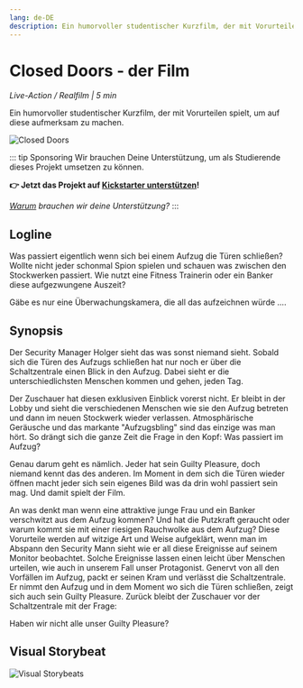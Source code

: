 ```yaml
---
lang: de-DE
description: Ein humorvoller studentischer Kurzfilm, der mit Vorurteilen spielt, um auf diese aufmerksam zu machen.
---
```


# Closed Doors - der Film

_Live-Action / Realfilm | 5 min_

Ein humorvoller studentischer Kurzfilm, der mit Vorurteilen spielt, um auf diese aufmerksam zu machen.

![Closed Doors](/images/closed-doors.png)

::: tip Sponsoring
Wir brauchen Deine Unterstützung, um als Studierende dieses Projekt umsetzen zu können.

**👉 Jetzt das Projekt auf
    [<badge type="tip" vertical="middle">Kickstarter unterstützen</badge>](https://www.kickstarter.com/projects/415863944/behind-closed-doors-3)!**

_[Warum](/sponsors/why.html) brauchen wir deine Unterstützung?_
:::

## Logline

Was passiert eigentlich wenn sich bei einem Aufzug die Türen schließen? Wollte nicht jeder schonmal Spion spielen und schauen was zwischen den Stockwerken passiert. Wie nutzt eine Fitness Trainerin oder ein Banker diese aufgezwungene Auszeit?

Gäbe es nur eine Überwachungskamera, die all das aufzeichnen würde ….

## Synopsis

Der Security Manager Holger sieht das was sonst niemand sieht. Sobald sich die Türen des Aufzugs schließen hat nur noch er über die Schaltzentrale einen Blick in den Aufzug. Dabei sieht er die unterschiedlichsten Menschen kommen und gehen, jeden Tag.

Der Zuschauer hat diesen exklusiven Einblick vorerst nicht. Er bleibt in der Lobby und sieht die verschiedenen Menschen wie sie den Aufzug betreten und dann im neuen Stockwerk wieder verlassen. Atmosphärische Geräusche und das markante "Aufzugsbling" sind das einzige was man hört. So drängt sich die ganze Zeit die Frage in den Kopf: Was passiert im Aufzug?

Genau darum geht es nämlich. Jeder hat sein Guilty Pleasure, doch niemand kennt das des anderen. Im Moment in dem sich die Türen wieder öffnen macht jeder sich sein eigenes Bild was da drin wohl passiert sein mag. Und damit spielt der Film.

An was denkt man wenn eine attraktive junge Frau und ein Banker verschwitzt aus dem Aufzug kommen? Und hat die Putzkraft geraucht oder warum kommt sie mit einer riesigen Rauchwolke aus dem Aufzug? Diese Vorurteile werden auf witzige Art und Weise aufgeklärt, wenn man im Abspann den Security Mann sieht wie er all diese Ereignisse auf seinem Monitor beobachtet. Solche Ereignisse lassen einen leicht über Menschen urteilen, wie auch in unserem Fall unser Protagonist. Genervt von all den Vorfällen im Aufzug, packt er seinen Kram und verlässt die Schaltzentrale. Er nimmt den Aufzug und in dem Moment wo sich die Türen schließen, zeigt sich auch sein Guilty Pleasure. Zurück bleibt der Zuschauer vor der Schaltzentrale mit der Frage:

Haben wir nicht alle unser Guilty Pleasure?

## Visual Storybeat

![Visual Storybeats](/images/visual-storybeats.png)
